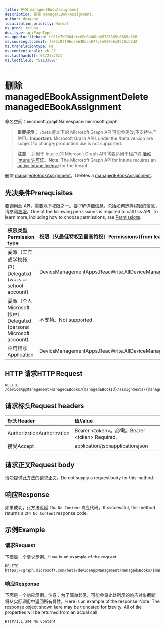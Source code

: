 ```yaml
---
title: 删除 managedEBookAssignment
description: 删除 managedEBookAssignment。
author: dougeby
localization_priority: Normal
ms.prod: intune
doc_type: apiPageType
ms.openlocfilehash: b991c7b9884bfc02c0d40bd45788865c0669a620
ms.sourcegitcommit: f592c9ff96ceeb40caa67fcfe90fe6c8525cb7d2
ms.translationtype: MT
ms.contentlocale: zh-CN
ms.lasthandoff: 03/23/2021
ms.locfileid: "51133092"
---
```

# <a name="delete-managedebookassignment"></a><span data-ttu-id="98a98-103">删除 managedEBookAssignment</span><span class="sxs-lookup"><span data-stu-id="98a98-103">Delete managedEBookAssignment</span></span>

<span data-ttu-id="98a98-104">命名空间：microsoft.graph</span><span class="sxs-lookup"><span data-stu-id="98a98-104">Namespace: microsoft.graph</span></span>

> <span data-ttu-id="98a98-105">**重要提示：** /beta 版本下的 Microsoft Graph API 可能会更改;不支持生产使用。</span><span class="sxs-lookup"><span data-stu-id="98a98-105">**Important:** Microsoft Graph APIs under the /beta version are subject to change; production use is not supported.</span></span>

> <span data-ttu-id="98a98-106">**注意：** 适用于 Intune 的 Microsoft Graph API 需要适用于租户的 [活动 Intune 许可证](https://go.microsoft.com/fwlink/?linkid=839381)。</span><span class="sxs-lookup"><span data-stu-id="98a98-106">**Note:** The Microsoft Graph API for Intune requires an [active Intune license](https://go.microsoft.com/fwlink/?linkid=839381) for the tenant.</span></span>

<span data-ttu-id="98a98-107">删除 [managedEBookAssignment](../resources/intune-books-managedebookassignment.md)。</span><span class="sxs-lookup"><span data-stu-id="98a98-107">Deletes a [managedEBookAssignment](../resources/intune-books-managedebookassignment.md).</span></span>

## <a name="prerequisites"></a><span data-ttu-id="98a98-108">先决条件</span><span class="sxs-lookup"><span data-stu-id="98a98-108">Prerequisites</span></span>
<span data-ttu-id="98a98-p101">要调用此 API，需要以下权限之一。要了解详细信息，包括如何选择权限的信息，请参阅[权限](/graph/permissions-reference)。</span><span class="sxs-lookup"><span data-stu-id="98a98-p101">One of the following permissions is required to call this API. To learn more, including how to choose permissions, see [Permissions](/graph/permissions-reference).</span></span>

|<span data-ttu-id="98a98-111">权限类型</span><span class="sxs-lookup"><span data-stu-id="98a98-111">Permission type</span></span>|<span data-ttu-id="98a98-112">权限（从最低特权到最高特权）</span><span class="sxs-lookup"><span data-stu-id="98a98-112">Permissions (from least to most privileged)</span></span>|
|:---|:---|
|<span data-ttu-id="98a98-113">委派（工作或学校帐户）</span><span class="sxs-lookup"><span data-stu-id="98a98-113">Delegated (work or school account)</span></span>|<span data-ttu-id="98a98-114">DeviceManagementApps.ReadWrite.All</span><span class="sxs-lookup"><span data-stu-id="98a98-114">DeviceManagementApps.ReadWrite.All</span></span>|
|<span data-ttu-id="98a98-115">委派（个人 Microsoft 帐户）</span><span class="sxs-lookup"><span data-stu-id="98a98-115">Delegated (personal Microsoft account)</span></span>|<span data-ttu-id="98a98-116">不支持。</span><span class="sxs-lookup"><span data-stu-id="98a98-116">Not supported.</span></span>|
|<span data-ttu-id="98a98-117">应用程序</span><span class="sxs-lookup"><span data-stu-id="98a98-117">Application</span></span>|<span data-ttu-id="98a98-118">DeviceManagementApps.ReadWrite.All</span><span class="sxs-lookup"><span data-stu-id="98a98-118">DeviceManagementApps.ReadWrite.All</span></span>|

## <a name="http-request"></a><span data-ttu-id="98a98-119">HTTP 请求</span><span class="sxs-lookup"><span data-stu-id="98a98-119">HTTP Request</span></span>
<!-- {
  "blockType": "ignored"
}
-->
``` http
DELETE /deviceAppManagement/managedEBooks/{managedEBookId}/assignments/{managedEBookAssignmentId}
```

## <a name="request-headers"></a><span data-ttu-id="98a98-120">请求标头</span><span class="sxs-lookup"><span data-stu-id="98a98-120">Request headers</span></span>
|<span data-ttu-id="98a98-121">标头</span><span class="sxs-lookup"><span data-stu-id="98a98-121">Header</span></span>|<span data-ttu-id="98a98-122">值</span><span class="sxs-lookup"><span data-stu-id="98a98-122">Value</span></span>|
|:---|:---|
|<span data-ttu-id="98a98-123">Authorization</span><span class="sxs-lookup"><span data-stu-id="98a98-123">Authorization</span></span>|<span data-ttu-id="98a98-124">Bearer &lt;token&gt;。必需。</span><span class="sxs-lookup"><span data-stu-id="98a98-124">Bearer &lt;token&gt; Required.</span></span>|
|<span data-ttu-id="98a98-125">接受</span><span class="sxs-lookup"><span data-stu-id="98a98-125">Accept</span></span>|<span data-ttu-id="98a98-126">application/json</span><span class="sxs-lookup"><span data-stu-id="98a98-126">application/json</span></span>|

## <a name="request-body"></a><span data-ttu-id="98a98-127">请求正文</span><span class="sxs-lookup"><span data-stu-id="98a98-127">Request body</span></span>
<span data-ttu-id="98a98-128">请勿提供此方法的请求正文。</span><span class="sxs-lookup"><span data-stu-id="98a98-128">Do not supply a request body for this method.</span></span>

## <a name="response"></a><span data-ttu-id="98a98-129">响应</span><span class="sxs-lookup"><span data-stu-id="98a98-129">Response</span></span>
<span data-ttu-id="98a98-130">如果成功，此方法返回 `204 No Content` 响应代码。</span><span class="sxs-lookup"><span data-stu-id="98a98-130">If successful, this method returns a `204 No Content` response code.</span></span>

## <a name="example"></a><span data-ttu-id="98a98-131">示例</span><span class="sxs-lookup"><span data-stu-id="98a98-131">Example</span></span>

### <a name="request"></a><span data-ttu-id="98a98-132">请求</span><span class="sxs-lookup"><span data-stu-id="98a98-132">Request</span></span>
<span data-ttu-id="98a98-133">下面是一个请求示例。</span><span class="sxs-lookup"><span data-stu-id="98a98-133">Here is an example of the request.</span></span>
``` http
DELETE https://graph.microsoft.com/beta/deviceAppManagement/managedEBooks/{managedEBookId}/assignments/{managedEBookAssignmentId}
```

### <a name="response"></a><span data-ttu-id="98a98-134">响应</span><span class="sxs-lookup"><span data-stu-id="98a98-134">Response</span></span>
<span data-ttu-id="98a98-p102">下面是一个响应示例。注意：为了简单起见，可能会将此处所示的响应对象截断。将从实际调用中返回所有属性。</span><span class="sxs-lookup"><span data-stu-id="98a98-p102">Here is an example of the response. Note: The response object shown here may be truncated for brevity. All of the properties will be returned from an actual call.</span></span>
``` http
HTTP/1.1 204 No Content
```




